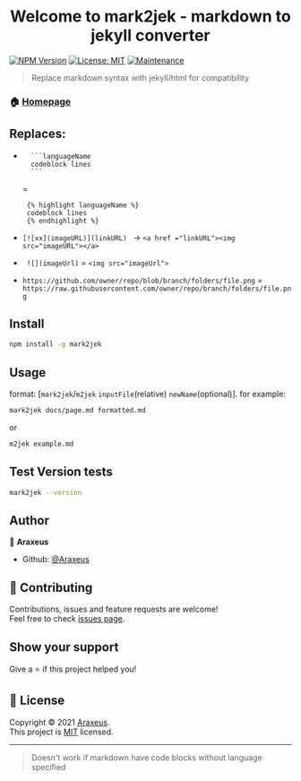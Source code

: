 <h1 align="center">Welcome to mark2jek - markdown to jekyll converter</h1>

[![NPM Version](https://img.shields.io/npm/v/mark2jek)](https://www.npmjs.com/package/mark2jek) 
[![License: MIT](https://img.shields.io/badge/License-MIT-yellow.svg)](https://github.com/Araxeus/mark2jek/blob/main/LICENSE) 
[![Maintenance](https://img.shields.io/badge/Maintained%3F-yes-green.svg)](https://github.com/Araxeus/mark2jek)

> Replace markdown syntax with jekyll/html for compatibility

### 🏠 [Homepage](https://github.com/Araxeus/mark2jek/)

## Replaces:

*  ```
     ```languageName
     codeblock lines
     ```‎
   ```
   =
   ```liquid
    {% highlight languageName %}
    codeblock lines
    {% endhighlight %}
   ```
   
* ` [![xx](imageURL)](linkURL) 
 ` -> `<a href ="linkURL"><img src="imageURL"></a>`

* ` ![](imageUrl)` = `<img src="imageUrl">`

* ` https://github.com/owner/repo/blob/branch/folders/file.png ` =
   `https://raw.githubusercontent.com/owner/repo/branch/folders/file.png`

## Install

```sh
npm install -g mark2jek
```

## Usage

format: [`mark2jek`/`m2jek` `inputFile`(relative) `newName`(optional)]. for example:

```sh
mark2jek docs/page.md formatted.md
```
or
```sh
m2jek example.md
```

## Test Version tests

```sh
mark2jek --version
```

## Author

👤 **Araxeus**

* Github: [@Araxeus](https://github.com/Araxeus)

## 🤝 Contributing

Contributions, issues and feature requests are welcome!<br />Feel free to check [issues page](https://github.com/Araxeus/mark2jek/issues). 

## Show your support

Give a ⭐️ if this project helped you!

## 📝 License

Copyright © 2021 [Araxeus](https://github.com/Araxeus).<br />
This project is [MIT](https://github.com/Araxeus/mark2jek/blob/main/LICENSE) licensed.

***
> Doesn't work if markdown have code blocks without language specified
